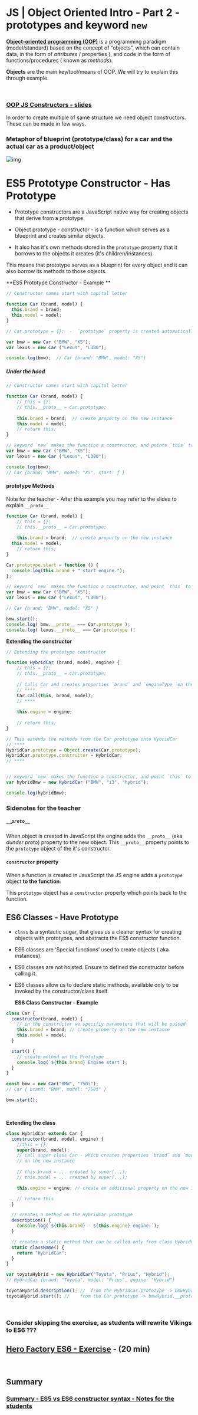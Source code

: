 # JS | Object Oriented Intro - Part 2 -  prototypes and keyword `new`



 [**Object-oriented programming (OOP)**](https://en.wikipedia.org/wiki/Object-oriented_programming) is a programming paradigm (model/standard) based on the concept of “objects”, which can contain data, in the form of *attributes* / properties ), and code in the form of functions/procedures ( known as *methods*).



**Objects** are the main key/tool/means of OOP. We will try to explain this through example.



<br>



### [OOP JS Constructors - slides](https://docs.google.com/presentation/d/1olgg5szyfuMFHPgddNmymUc9vAD36KGq_nk_JQsCxCE/edit?usp=sharing)



In order to create multiple of same structure we need object constructors. These can be made in few ways.





### Metaphor of blueprint (prototype/class)  for a car and the actual car as a product/object

![img](https://qph.fs.quoracdn.net/main-qimg-1eb4338a347e9001090228055d017f0c.webp)





# ES5 Prototype Constructor - Has Prototype



- Prototype constructors are a JavaScript native way for creating objects that derive from a prototype.



- Object prototype - constructor - is a function which serves as a blueprint and creates similar objects.
- It also has it's own methods stored in the `prototype` property that it borrows to the objects it creates (it's children/instances).



This means that prototype serves as a blueprint for every object and it can also borrow its methods to those objects.





**ES5 Prototype Constructor - Example **

```js
// Constructor names start with capital letter

function Car (brand, model) {
  this.brand = brand;
  this.model = model;
}

// Car.prototype = {};  -  `prototype` property is created automatically by JS

var bmw = new Car ("BMW", "X5");
var lexus = new Car ("Lexus", "L300");

console.log(bmw);  // Car {brand: "BMW", model: "X5"}

```



##### Under the hood

```js
// Constructor names start with capital letter

function Car (brand, model) {
	// this = {};
	// this.__proto__ = Car.prototype;
  
	this.brand = brand;	 // create property on the new instance
  	this.model = model;
	// return this;
}

// keyword `new` makes the function a constructor, and points `this` to the new object
var bmw = new Car ("BMW", "X5");
var lexus = new Car ("Lexus", "L300");

console.log(bmw);
// Car {brand: "BMW", model: "X5", start: ƒ }

```







#### prototype Methods

Note for the teacher - After this example you may refer to the slides to explain `__proto__` 

```js
function Car (brand, model) {
	// this = {};
	// this.__proto__ = Car.prototype;
  
	this.brand = brand;	 // create property on the new instance
  this.model = model;
	// return this;
}

Car.prototype.start = function () {
  console.log(this.brand + " start engine.");
};

// keyword `new` makes the function a constructor, and point `this` to a new object
var bmw = new Car ("BMW", "X5");
var lexus = new Car ("Lexus", "L300");

// Car {brand: "BMW", model: "X5" }

bmw.start();
console.log( bmw.__proto__ === Car.prototype );
console.log( lexus.__proto__ === Car.prototype );
```





**Extending the constructor**

```js
// Extending the prototype constructor

function HybridCar (brand, model, engine) {
	// this = {};
	// this.__proto__ = Car.prototype;
  
	// Calls Car and creates properties `brand` and `engineType `on the new instance
	// ****
  	Car.call(this, brand, model);
	// ****
    
    this.engine = engine;
  
	// return this;
}

// This extends the methods from the Car prototype onto HybridCar
// ****
HybridCar.prototype = Object.create(Car.prototype);
HybridCar.prototype.constructor = HybridCar;
// ****


// keyword `new` makes the function a constructor, and point `this` to a new object
var hybridBmw = new HybridCar ("BMW", "i3", "hybrid");

console.log(hybridBmw); 
```









### Sidenotes for the teacher



##### `__proto__`

When object is created in JavaScript  the engine adds the `__proto__` (aka *dunder proto*) property to the new object. This `__proto__` property points to the `prototype` object of the it's constructor.





#### `constructor` property 

When a function is created in JavaScript the JS engine adds a `prototype` object **to the function**. 

This `prototype` object has a `constructor` property which points back to the function.





## ES6 Classes - Have Prototype



- `class` Is a syntactic sugar, that gives us a cleaner syntax for creating objects with
  prototypes, and abstracts the ES5 constructor function.

- ES6 classes are ‘Special functions’ used to create objects ( aka instances).

- ES6 classes are not hoisted. Ensure to defined the constructor before calling it.

- ES6 classes allow us to declare static methods, available only to be invoked by the constructor/class itself.

  

  

  **ES6 Class Constructor - Example**

```js
class Car {
  constructor(brand, model) {
    // in the constructor we specifiy parameters that will be passed
    this.brand = brand; // create property on the new instance
    this.model = model;
  }

  start() {
    // create method on the Prototype
    console.log(`${this.brand} Engine start`);
  }
}

const bmw = new Car("BMW", "750i");
// Car { brand: "BMW", model: "750i" }

bmw.start();
```



<br>



**Extending the class**

```js
class HybridCar extends Car {
  constructor(brand, model, engine) {
    //this = {};
    super(brand, model);
    // call super class Car - which creates properties `brand` and `model` 
    // on the new instance
    
    // this.brand = ... created by super(...);
    // this.model = ... created by super(...);

    this.engine = engine; // create an additional property on the new instance

    // return this
  }

  // creates a method on the HybridCar prototype
  description() {
    console.log(`${this.brand} - ${this.engine} engine.`);
  }

  // creates a static method that can be called only from class HybridCar
  static className() {
    return "HybridCar";
  }
}

var toyotaHybrid = new HybridCar("Toyota", "Prius", "Hybrid");
// HybridCar {brand: "Toyota", model: "Prius", engine: "Hybrid"}

toyotaHybrid.description(); //  from the HybridCar.prototype -> bmwHybrid.__proto__
toyotaHybrid.start(); //	from the Car.prototype -> bmwHybrid.__proto__.__proto__

```







<br>

### Consider skipping the exercise, as students will rewrite Vikings to ES6 ???

## [Hero Factory ES6 - Exercise](https://gist.github.com/ross-u/5a919d6285dd3d2b67f0f05907c70953) - **(20 min)**



<br>



## Summary



### [Summary - ES5 vs ES6 constructor syntax - Notes for the students](https://gist.github.com/ross-u/3fcddfaf3ba7196e2158c097c74c8a6b)











